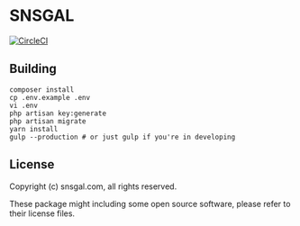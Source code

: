 # SNSGAL

[![CircleCI](https://circleci.com/gh/BinotaLIU/snsgal-easyform/tree/master.svg?style=svg&circle-token=9adc6b8fd499e985fa72547af680ede8d5741942)](https://circleci.com/gh/BinotaLIU/snsgal-easyform/tree/master)

## Building
```
composer install
cp .env.example .env
vi .env
php artisan key:generate
php artisan migrate
yarn install
gulp --production # or just gulp if you're in developing
```

## License
Copyright (c) snsgal.com, all rights reserved.

These package might including some open source software,
 please refer to their license files.
